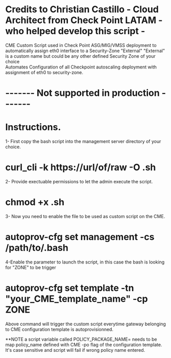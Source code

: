 # Credits to Christian Castillo - Cloud Architect from Check Point LATAM - who helped develop this script -

CME Custom Script used in Check Point ASG/MIG/VMSS deployment to automatically assign eth0 interface to a Security-Zone "External" 
"External" is a custom name but could be any other defined Security Zone of your choice  
Automates Configuration of all Checkpoint autoscaling deployment with assignment of eth0 to security-zone. 

# ------- Not supported in production -------
 


# Instructions.

1- First copy the bash script into the management server directory of your choice.

# curl_cli -k https://url/of/raw -O .sh


2- Provide exectuable permissions to let the admin execute the script.
# chmod +x .sh

3- Now you need to enable the file to be used as custom script on the CME. 

# autoprov-cfg set management -cs /path/to/.bash

4-Enable the parameter to launch the script, in this case the bash is looking for "ZONE" to be trigger

# autoprov-cfg set template -tn "your_CME_template_name" -cp ZONE
Above command will trigger the custom script everytime gateway belonging to CME configuration template is autoprovisionned.

**NOTE a script variable called POLICY_PACKAGE_NAME= needs to be map policy_name defined with CME -po flag of the configuration template. 
It's case sensitive and script will fail if wrong policy name entered. 
